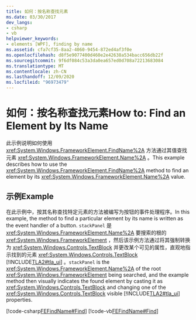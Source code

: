 ```yaml
---
title: 如何：按名称查找元素
ms.date: 03/30/2017
dev_langs:
- csharp
- vb
helpviewer_keywords:
- elements [WPF], finding by name
ms.assetid: cfa7cf35-8aa2-4060-9454-872ed4af3f0e
ms.openlocfilehash: d8f5e9077400d460e2e42638a534bacc656db22f
ms.sourcegitcommit: 9f6df084c53a3da0ea657ed0d708a72213683084
ms.translationtype: MT
ms.contentlocale: zh-CN
ms.lasthandoff: 12/09/2020
ms.locfileid: "96973479"
---
```

# <a name="how-to-find-an-element-by-its-name"></a><span data-ttu-id="388fa-102">如何：按名称查找元素</span><span class="sxs-lookup"><span data-stu-id="388fa-102">How to: Find an Element by Its Name</span></span>
<span data-ttu-id="388fa-103">此示例说明如何使用 <xref:System.Windows.FrameworkElement.FindName%2A> 方法通过其值查找元素 <xref:System.Windows.FrameworkElement.Name%2A> 。</span><span class="sxs-lookup"><span data-stu-id="388fa-103">This example describes how to use the <xref:System.Windows.FrameworkElement.FindName%2A> method to find an element by its <xref:System.Windows.FrameworkElement.Name%2A> value.</span></span>  
  
## <a name="example"></a><span data-ttu-id="388fa-104">示例</span><span class="sxs-lookup"><span data-stu-id="388fa-104">Example</span></span>  
 <span data-ttu-id="388fa-105">在此示例中，按其名称查找特定元素的方法被编写为按钮的事件处理程序。</span><span class="sxs-lookup"><span data-stu-id="388fa-105">In this example, the method to find a particular element by its name is written as the event handler of a button.</span></span> <span data-ttu-id="388fa-106">`stackPanel` 是 <xref:System.Windows.FrameworkElement.Name%2A> 要搜索的根的 <xref:System.Windows.FrameworkElement> ，然后该示例方法通过将其强制转换为 <xref:System.Windows.Controls.TextBlock> 并更改某个可见的属性，直观地指示找到的元素 <xref:System.Windows.Controls.TextBlock> [!INCLUDE[TLA2#tla_ui](../../../includes/tla2sharptla-ui-md.md)] 。</span><span class="sxs-lookup"><span data-stu-id="388fa-106">`stackPanel` is the <xref:System.Windows.FrameworkElement.Name%2A> of the root <xref:System.Windows.FrameworkElement> being searched, and the example method then visually indicates the found element by casting it as <xref:System.Windows.Controls.TextBlock> and changing one of the <xref:System.Windows.Controls.TextBlock> visible [!INCLUDE[TLA2#tla_ui](../../../includes/tla2sharptla-ui-md.md)] properties.</span></span>  
  
 [!code-csharp[FEFindName#Find](~/samples/snippets/csharp/VS_Snippets_Wpf/FEFindName/CSharp/default.xaml.cs#find)]
 [!code-vb[FEFindName#Find](~/samples/snippets/visualbasic/VS_Snippets_Wpf/FEFindName/VisualBasic/default.xaml.vb#find)]
